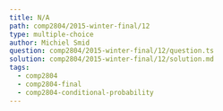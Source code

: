 ```yaml
---
title: N/A
path: comp2804/2015-winter-final/12
type: multiple-choice
author: Michiel Smid
question: comp2804/2015-winter-final/12/question.ts
solution: comp2804/2015-winter-final/12/solution.md
tags:
  - comp2804
  - comp2804-final
  - comp2804-conditional-probability
---
```

